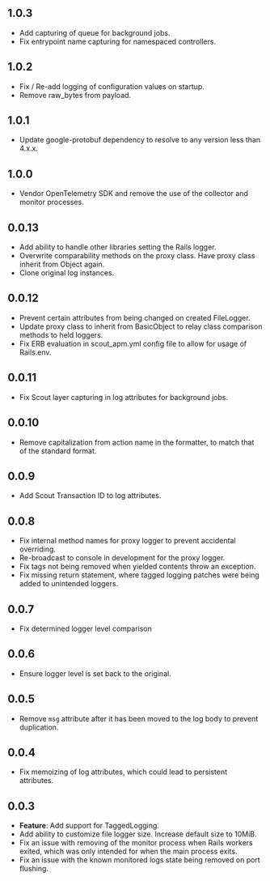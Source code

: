 ## 1.0.3
* Add capturing of queue for background jobs.
* Fix entrypoint name capturing for namespaced controllers.

## 1.0.2
* Fix / Re-add logging of configuration values on startup.
* Remove raw_bytes from payload.

## 1.0.1
* Update google-protobuf dependency to resolve to any version less than 4.x.x.

## 1.0.0
* Vendor OpenTelemetry SDK and remove the use of the collector and monitor processes.

## 0.0.13
* Add ability to handle other libraries setting the Rails logger.
* Overwrite comparability methods on the proxy class. Have proxy class inherit from Object again.
* Clone original log instances.

## 0.0.12
* Prevent certain attributes from being changed on created FileLogger.
* Update proxy class to inherit from BasicObject to relay class comparison methods
to held loggers.
* Fix ERB evaluation in scout_apm.yml config file to allow for usage of Rails.env.

## 0.0.11
* Fix Scout layer capturing in log attributes for background jobs.

## 0.0.10
* Remove capitalization from action name in the formatter, to match that of the standard format.

## 0.0.9
* Add Scout Transaction ID to log attributes.

## 0.0.8
* Fix internal method names for proxy logger to prevent accidental overriding.
* Re-broadcast to console in development for the proxy logger.
* Fix tags not being removed when yielded contents throw an exception.
* Fix missing return statement, where tagged logging patches were being added to unintended loggers.

## 0.0.7
* Fix determined logger level comparison

## 0.0.6
* Ensure logger level is set back to the original.

## 0.0.5
* Remove `msg` attribute after it has been moved to the log body to prevent duplication.

## 0.0.4
* Fix memoizing of log attributes, which could lead to persistent attributes.

## 0.0.3
* **Feature**: Add support for TaggedLogging.
* Add ability to customize file logger size. Increase default size to 10MiB.
* Fix an issue with removing of the monitor process when Rails workers exited, which was only intended for when the main process exits.
* Fix an issue with the known monitored logs state being removed on port flushing.
